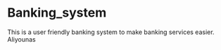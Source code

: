# Banking_system
This is a user friendly banking system to make  banking services easier.
<br>
Aliyounas

